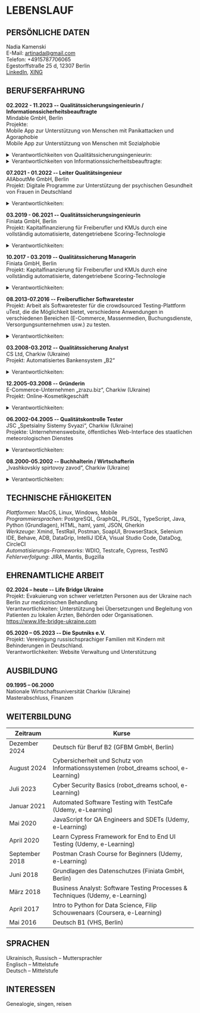 # LEBENSLAUF

## PERSÖNLICHE DATEN
Nadia Kamenski\
E-Mail: artinada@gmail.com\
Telefon: +4915787706065\
Egestorffstraße 25 d, 12307 Berlin\
[LinkedIn](https://www.linkedin.com/in/nadia-kamenski-0749a323), 
[XING](https://www.xing.com/profile/Nadia_Kamenski)

## BERUFSERFAHRUNG
**02.2022 - 11.2023 -- Qualitätssicherungsingenieurin / Informationssicherheitsbeauftragte** \
Mindable GmbH, Berlin\
Projekte:\
Mobile App zur Unterstützung von Menschen mit Panikattacken und Agoraphobie\
Mobile App zur Unterstützung von Menschen mit Sozialphobie
<details>
<summary> Verantwortlichkeiten von Qualitätssicherungsingenieurin: </summary>

- Sammlung und Analyse von Geschäftsanforderungen
	
- Zusammenarbeit mit dem Produkt- und Entwicklungsteam für die Anforderungsanalyse

- Erstellung eines Testplans zur Überprüfung der Funktionalität der Anwendung

- Erstellung von User Stories basierend auf den Anforderungen

- Entwicklung detaillierter Testfälle

- Durchführung von Release-Tests für mobile Anwendungen 
</details>
<details>
<summary>Verantwortlichkeiten von Informationssicherheitsbeauftragte:</summary>
	
- Vorbereitung auf das ISO 27001-Zertifizierungsaudit
	
- Entwicklung und Implementierung von Informationssicherheitsrichtlinien, -verfahren und -richtlinien zum Schutz der Informationsressourcen des Unternehmens
  
- Schulung der Teammitglieder über ihre Verantwortlichkeiten im Bereich der Informationssicherheit
  
- Zusammenarbeit mit dem Team, um sicherzustellen, dass Informationssicherheits Anforderungen in Geschäftsprozesse integriert werden
  
- Durchführung regelmäßiger Sicherheitsprüfungen und Bewertungen zur Bewertung der Wirksamkeit von Sicherheitsmaßnahmen und Identifizierung von Verbesserungsmöglichkeiten
  
- Regelmäßige Berichterstattung und Aktualisierung des oberen Managements über die Informationssicherheitslage des Unternehmens, einschließlich Risiken, Bedrohungen und Gegenmaßnahmen
</details>

**07.2021 - 01.2022 -- Leiter Qualitätsingenieur**\
	AllAboutMe GmbH, Berlin\
	Projekt: Digitale Programme zur Unterstützung der psychischen Gesundheit von Frauen in Deutschland
<details>
<summary>Verantwortlichkeiten:</summary>
	 
- Zusammenarbeit mit Produkt- und Entwicklungsteams zur Anforderungsanalyse
  
- Kontinuierliche Prozessverbesserungen zur Steigerung der Effizienz des QA-Teams

- Leitung eines QA-Teams von 3 Personen
  
- Erstellung von User Stories basierend auf den Anforderungen
  
- Einrichtung von Testautomatisierungs-Pipelines (CircleCI)
  
- Entwicklung eines Frameworks zur Automatisierung von End-to-End-Tests (TestCafe)
  
- Analyse von Testergebnissen und Berichterstattung an das Team
  
- Überprüfung von Tests Dokumentationen und Testskripten
 </details>

**03.2019 - 06.2021 -- Qualitätssicherungsingenieurin**\
	Finiata GmbH, Berlin\
	Projekt: Kapitalfinanzierung für Freiberufler und KMUs durch eine vollständig automatisierte, datengetriebene Scoring-Technologie
<details>
<summary>Verantwortlichkeiten:</summary>

- Zusammenarbeit mit Produkt- und Entwicklungsteams zur Anforderungsanalyse

- Entwicklung eines Frameworks für die UI-Automatisierung (WDIO + Selenium)

- Entwicklung eines Frameworks für die UI-Automatisierung: Web/Mobile (TestCafe)

- Erstellung von End-to-End-Tests in Java (Cucumber + Selenium + TestNG)

- Überprüfung von Integrations- und Unit-Tests (Cypress, jest)
</details>

**10.2017 - 03.2019 -- Qualitätssicherung Managerin**\
	Finiata GmbH, Berlin\
	Projekt: Kapitalfinanzierung für Freiberufler und KMUs durch eine vollständig automatisierte, datengetriebene Scoring-Technologie
<details>
<summary>Verantwortlichkeiten:</summary>

- Zusammenarbeit mit Produkt- und Entwicklungsteams zur Anforderungsanalyse

- Analyse gemeldeter Warnungen, Fehler und Vorfälle sowie Entwicklung von Lösungsvorschlägen

- Durchführung manueller Tests an verschiedenen Modulen der Anwendung durch Ausführung von Testfällen oder exploratives Testen

- Analyse verschiedener Testmanagement-Tools und Einführung von TestRail

- Erstellung detaillierter Testpläne zur Überprüfung der Funktionalität der Anwendung
</details>

**08.2013-07.2016 -- Freiberuflicher Softwaretester**\
	Projekt: Arbeit als Softwaretester für die crowdsourced Testing-Plattform uTest, die die Möglichkeit bietet, verschiedene Anwendungen in verschiedenen Bereichen (E-Commerce, Massenmedien, Buchungsdienste, Versorgungsunternehmen usw.) zu testen.
<details>
<summary>Verantwortlichkeiten:</summary>
	
- Durchführung manueller Tests von Web- und mobilen Anwendungen (funktional, GUI, Regression, Usability, Ad-hoc-Tests)
	
- Erstellung und Pflege von Testfällen
  
- Fehlerberichterstattung
</details>

**03.2008-03.2012 -- Qualitätssicherung Analyst**\
	CS Ltd, Charkiw (Ukraine)\
	Projekt: Automatisiertes Bankensystem „B2“
<details>
<summary>Verantwortlichkeiten:</summary>

- Planung der Testaktivitäten

- Sammlung und Analyse von Geschäftsanforderungen

- Entwicklung detaillierter Testfälle für manuelle und automatisierte Tests

- Analyse von Testfällen, die von anderen Teammitgliedern vorbereitet wurden

- Konfiguration der Testumgebung und Einrichtung von Testdaten zur Erzielung einer soliden und zuverlässigen Testabdeckung

- Durchführung von GUI-, Usability-, Funktions- und Regressionstests für neue Versionen

- Unterstützung bei automatisierten Tests mit Selenium

- Analyse von Softwarefehlern, Reproduzierung und Fehlerberichterstattung

- Enge Zusammenarbeit mit QA- und Entwicklungsteams zur Lösung von System- und Produkt Problemen
</details>

**12.2005-03.2008 -- Gründerin**\
	E-Commerce-Unternehmen „zrazu.biz“, Charkiw (Ukraine)\
	Projekt: Online-Kosmetikgeschäft
<details>
<summary>Verantwortlichkeiten:</summary>

- Erarbeitung der funktionalen Anforderungen für die Website

- Durchführung von Akzeptanz- und Usability-Tests

- Durchführung der routinemäßigen Wartung der Website, SEO

- Analyse von Markttrends durch Forschung

- Recherche nach Großkunden durch Kaltakquise, E-Mails und persönliche Treffen
</details>

**06.2002-04.2005 -- Qualitätskontrolle Tester**\
	JSC „Spetsialny Sistemy Svyazi“, Charkiw (Ukraine)\
	Projekte: Unternehmenswebsite, öffentliches Web-Interface des staatlichen meteorologischen Dienstes
<details>
<summary>Verantwortlichkeiten:</summary>

- Durchführung von Funktions- und Usability-Tests für Webanwendungen

- Teilnahme an Tests von Desktop-Anwendungen

- Entwicklung von Webseiten-Markup
</details>

**08.2000-05.2002 -- Buchhalterin / Wirtschafterin**\
	„Ivashkovskiy spirtovoy zavod“, Charkiw (Ukraine)
<details>
<summary>Verantwortlichkeiten:</summary>

- Recherche des Rohstoffmarktes in den Regionen der Ukraine, Angebotsanalyse, Verhandlungen mit Lieferanten
	
- Arbeit mit verschiedenen Buchhaltungs- und Marketinganwendungen

- Erstellung von Berichten, Diagrammen und Präsentationen
</details>

## TECHNISCHE FÄHIGKEITEN
_Plattformen_: MacOS, Linux, Windows, Mobile\
_Programmiersprachen_: PostgreSQL, GraphQL, PL/SQL, TypeScript, Java, Python (Grundlagen), HTML, haml, yaml, JSON, Gherkin\
_Werkzeuge_: Xmind, TestRail, Postman, SoapUI, BrowserStack, Selenium IDE, Behave, ADB, DataGrip, IntelliJ IDEA, Visual Studio Code, DataDog, CircleCI\
_Automatisierungs-Frameworks_: WDIO, Testcafe, Cypress, TestNG\
_Fehlerverfolgung_: JIRA, Mantis, Bugzilla

## EHRENAMTLICHE ARBEIT
**02.2024 – heute -- Life Bridge Ukraine**\
Projekt: Evakuierung von schwer verletzten Personen aus der Ukraine nach Berlin zur medizinischen Behandlung\
Verantwortlichkeiten: Unterstützung bei Übersetzungen und Begleitung von Patienten zu lokalen Ärzten, Behörden oder Organisationen.
 https://www.life-bridge-ukraine.com

**05.2020 – 05.2023 -- Die Sputniks e.V.**\
Projekt: Vereinigung russischsprachiger Familien mit Kindern mit Behinderungen in Deutschland.\
Verantwortlichkeiten: Website Verwaltung und Unterstützung

## AUSBILDUNG
**09.1995 – 06.2000** \
Nationale Wirtschaftsuniversität Charkiw (Ukraine)\
Masterabschluss, Finanzen

## WEITERBILDUNG
| Zeitraum  | Kurse |
| ------------- | ------------- |
| Dezember 2024  | Deutsch für Beruf B2 (GFBM GmbH, Berlin)  |
| August 2024 | Cybersicherheit und Schutz von Informationssystemen (robot_dreams school, e-Learning) |		
| Juli 2023 | Cyber Security Basics (robot_dreams school, e-Learning) |			
| Januar 2021 | Automated Software Testing with TestCafe (Udemy, e-Learning) |		 
| Mai 2020 | JavaScript for QA Engineers and SDETs (Udemy, e-Learning) |
| April 2020 | Learn Cypress Framework for End to End UI Testing (Udemy, e-Learning)  |
| September 2018 | Postman Crash Course for Beginners (Udemy, e-Learning) |	
| Juni 2018 | Grundlagen des Datenschutzes (Finiata GmbH, Berlin) |			
| März 2018 | Business Analyst: Software Testing Processes & Techniques (Udemy, e-Learning) |
| April 2017 | Intro to Python for Data Science, Filip Schouwenaars (Coursera, e-Learning) |
| Mai 2016 | Deutsch B1 (VHS, Berlin) |		

## SPRACHEN
Ukrainisch, Russisch – Muttersprachler\
Englisch – Mittelstufe\
Deutsch – Mittelstufe

## INTERESSEN
Genealogie, singen, reisen

